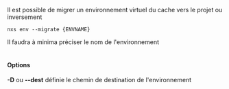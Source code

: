 
Il est possible de migrer un environnement virtuel du cache vers le projet ou inversement

```console
nxs env --migrate {ENVNAME}
```

Il faudra à minima préciser le nom de l'environnement
<br><br>
#### Options

**-D** ou **--dest** définie le chemin de destination de l'environnement<br>